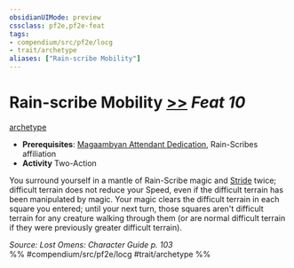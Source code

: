 ```yaml
---
obsidianUIMode: preview
cssclass: pf2e,pf2e-feat
tags:
- compendium/src/pf2e/locg
- trait/archetype
aliases: ["Rain-scribe Mobility"]
---
```

# Rain-scribe Mobility  [>>](/rules/core-rulebook/chapter-9-playing-the-game.md#Actions "Two-Action") *Feat 10*  
[archetype](/rules/traits/archetype.md)  

- **Prerequisites**: [Magaambyan Attendant Dedication](/compendium/feats/magaambyan-attendant-dedication-locg.md), Rain-Scribes affiliation
- **Activity** Two-Action

You surround yourself in a mantle of Rain-Scribe magic and [Stride](/rules/actions/stride.md) twice; difficult terrain does not reduce your Speed, even if the difficult terrain has been manipulated by magic. Your magic clears the difficult terrain in each square you entered; until your next turn, those squares aren't difficult terrain for any creature walking through them (or are normal difficult terrain if they were previously greater difficult terrain).

*Source: Lost Omens: Character Guide p. 103*  
%% #compendium/src/pf2e/locg #trait/archetype %%